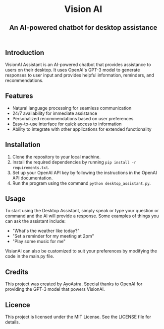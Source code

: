 <!DOCTYPE html>
<html>
<head>
</head>
<body>
	<header>
		<h1>Vision AI</h1>
		<h2>An AI-powered chatbot for desktop assistance</h2>
	</header>
	<main>
		 <section>
			<h2>Introduction</h2>
			<p>VisionAI Assistant is an AI-powered chatbot that provides assistance to users on their desktop. It uses OpenAI's GPT-3 model to generate responses to user input and provides helpful information, reminders, and recommendations.</p>
			<h2>Features</h2>
			<ul>
				<li>Natural language processing for seamless communication</li>
				<li>24/7 availability for immediate assistance</li>
				<li>Personalized recommendations based on user preferences</li>
				<li>Easy-to-use interface for quick access to information</li>
				<li>Ability to integrate with other applications for extended functionality</li>
			</ul>
		</section>
    	<section>
		<h2>Installation</h2>
		<ol>
			<li>Clone the repository to your local machine.</li>
			<li>Install the required dependencies by running <code>pip install -r requirements.txt</code>.</li>
			<li>Set up your OpenAI API key by following the instructions in the OpenAI API documentation.</li>
			<li>Run the program using the command <code>python desktop_assistant.py</code>.</li>
		</ol>
	</section>

<section>
		<h2>Usage</h2>
		<p>To start using the Desktop Assistant, simply speak or type your question or command and the AI will provide a response. Some examples of things you can ask the assistant include:</p>
		<ul>
			<li>"What's the weather like today?"</li>
			<li>"Set a reminder for my meeting at 2pm"</li>
			<li>"Play some music for me"</li>
		</ul>
		<p>VisianAI can also be customized to suit your preferences by modifying the code in the main.py file.</p> 
  </section>
  <section>
<h2>Credits</h2>
<p>This project was created by AyoAstra. Special thanks to OpenAI for providing the GPT-3 model that powers VisionAI.</p>
  <section>
    <h2>Licence</h2>
    <p>This project is licensed under the MIT License. See the LICENSE file for details.</p>
  </section>

